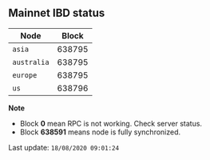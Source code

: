 ## **Mainnet** IBD status


Node | Block
--- | ---
`asia` | 638795
`australia` | 638795
`europe` | 638795
`us` | 638796


**Note**
* Block **0** mean RPC is not working. Check server status.
* Block **638591** means node is fully synchronized.


Last update: `18/08/2020 09:01:24`
